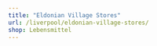 ```yaml
---
title: "Eldonian Village Stores"
url: /liverpool/eldonian-village-stores/
shop: Lebensmittel
---
```

